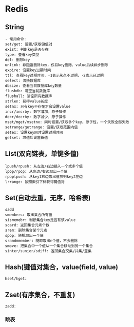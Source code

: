 # Redis
## String
```
- 常用命令:
set/get: 设置/获取键值对
exist: 判断key是否存在
type: 查看key类型
del: 删除key
unlink: 非阻塞删除key，仅将key删除，value后续异步删除
expire: 设置key过期时间
ttl: 查看key过期时间，-1表示永久不过期，-2表示已过期
select: 切换数据库
dbsize: 查看当前数据库key数量
flushdb: 清空当前数据库
flushall: 清空所有数据库
strlen: 获得value长度
setnx: 只有key不存在才会设置value
incr/incrby: 数字增加，原子操作
decr/decrby: 数字减少，原子操作
mset/mget/msetnx: 同时设置/获取多个key，原子性，一个失败全部失败
setrange/getrange: 设置/获取范围内值
setex: 设置key同时设置过期时间 
getset: 取值后设置新值
```

## List(双向链表，单键多值)
```
lpush/rpush: 从左边/右边插入一个或多个值
lpop/rpop: 从左边/右边取出一个值
rpoplpush: 从key1右边取出值放到key2左边
lrrange: 按照索引下标获得键值对
```

## Set(自动去重，无序，哈希表)
```
sadd
smembers: 取出集合所有值
sismemebr: 判断集合key是否有该value
scard: 返回集合元素个数
srem: 删除集合某个元素
spop: 随机取出一个值
srandmmember: 随即取出n个值，不会删除
smove: 把集合中一个值从一个集合移动到另一个集合
sinter/sunion/sdiff: 返回集合交集/并集/差集
```

## Hash(键值对集合，value(field, value)
```
hset/hget:
```

## Zset(有序集合，不重复)
```
zadd:
```
### 跳表

